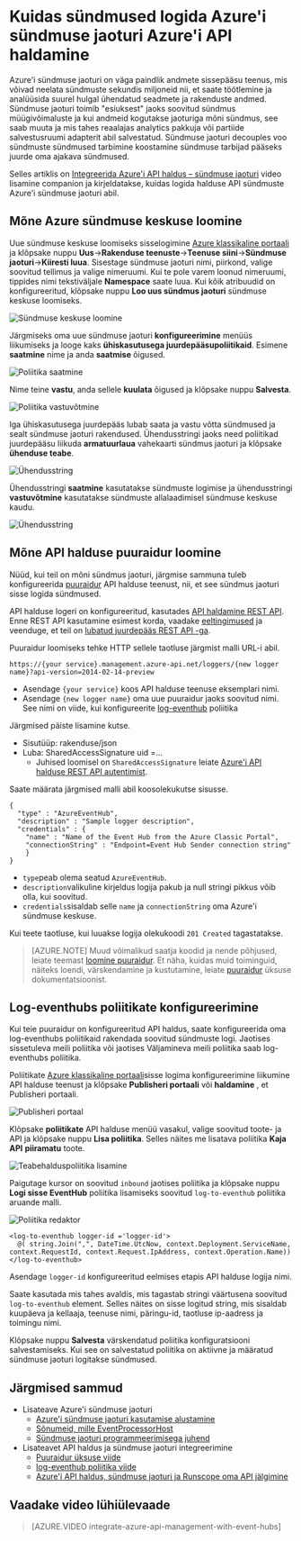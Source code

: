 <properties 
    pageTitle="Logimisel sündmuste Azure'i sündmuse jaoturi Azure'i API Management | Microsoft Azure'i" 
    description="Saate teada, kuidas logige sündmuste Azure'i sündmuse jaoturi Azure'i API haldamine." 
    services="api-management" 
    documentationCenter="" 
    authors="steved0x" 
    manager="erikre" 
    editor=""/>

<tags 
    ms.service="api-management" 
    ms.workload="mobile" 
    ms.tgt_pltfrm="na" 
    ms.devlang="na" 
    ms.topic="article" 
    ms.date="10/25/2016" 
    ms.author="sdanie"/>

# <a name="how-to-log-events-to-azure-event-hubs-in-azure-api-management"></a>Kuidas sündmused logida Azure'i sündmuse jaoturi Azure'i API haldamine

Azure'i sündmuse jaoturi on väga paindlik andmete sissepääsu teenus, mis võivad neelata sündmuste sekundis miljoneid nii, et saate töötlemine ja analüüsida suurel hulgal ühendatud seadmete ja rakenduste andmed. Sündmuse jaoturi toimib "esiuksest" jaoks soovitud sündmus müügivõimaluste ja kui andmeid kogutakse jaoturiga mõni sündmus, see saab muuta ja mis tahes reaalajas analytics pakkuja või partiide salvestusruumi adapterit abil salvestatud. Sündmuse jaoturi decouples voo sündmuste sündmused tarbimine koostamine sündmuse tarbijad pääseks juurde oma ajakava sündmused.

Selles artiklis on [Integreerida Azure'i API haldus – sündmuse jaoturi](https://azure.microsoft.com/documentation/videos/integrate-azure-api-management-with-event-hubs/) video lisamine companion ja kirjeldatakse, kuidas logida halduse API sündmuste Azure'i sündmuse jaoturi abil.

## <a name="create-an-azure-event-hub"></a>Mõne Azure sündmuse keskuse loomine

Uue sündmuse keskuse loomiseks sisselogimine [Azure klassikaline portaali](https://manage.windowsazure.com) ja klõpsake nuppu **Uus**->**Rakenduse teenuste**->**Teenuse siini**->**Sündmuse jaoturi**->**Kiiresti luua**. Sisestage sündmuse jaoturi nimi, piirkond, valige soovitud tellimus ja valige nimeruumi. Kui te pole varem loonud nimeruumi, tippides nimi tekstiväljale **Namespace** saate luua. Kui kõik atribuudid on konfigureeritud, klõpsake nuppu **Loo uus sündmus jaoturi** sündmuse keskuse loomiseks.

![Sündmuse keskuse loomine][create-event-hub]

Järgmiseks oma uue sündmuse jaoturi **konfigureerimine** menüüs liikumiseks ja looge kaks **ühiskasutusega juurdepääsupoliitikaid**. Esimene **saatmine** nime ja anda **saatmise** õigused.

![Poliitika saatmine][sending-policy]

Nime teine **vastu**, anda sellele **kuulata** õigused ja klõpsake nuppu **Salvesta**.

![Poliitika vastuvõtmine][receiving-policy]

Iga ühiskasutusega juurdepääs lubab saata ja vastu võtta sündmused ja sealt sündmuse jaoturi rakendused. Ühendusstringi jaoks need poliitikad juurdepääsu liikuda **armatuurlaua** vahekaarti sündmus jaoturi ja klõpsake **ühenduse teabe**.

![Ühendusstring][event-hub-dashboard]

Ühendusstringi **saatmine** kasutatakse sündmuste logimise ja ühendusstringi **vastuvõtmine** kasutatakse sündmuste allalaadimisel sündmuse keskuse kaudu.

![Ühendusstring][event-hub-connection-string]

## <a name="create-an-api-management-logger"></a>Mõne API halduse puuraidur loomine

Nüüd, kui teil on mõni sündmus jaoturi, järgmise sammuna tuleb konfigureerida [puuraidur](https://msdn.microsoft.com/library/azure/mt592020.aspx) API halduse teenust, nii, et see sündmus jaoturi sisse logida sündmused.

API halduse logeri on konfigureeritud, kasutades [API haldamine REST API](http://aka.ms/smapi). Enne REST API kasutamine esimest korda, vaadake [eeltingimused](https://msdn.microsoft.com/library/azure/dn776326.aspx#Prerequisites) ja veenduge, et teil on [lubatud juurdepääs REST API -ga](https://msdn.microsoft.com/library/azure/dn776326.aspx#EnableRESTAPI).

Puuraidur loomiseks tehke HTTP sellele taotluse järgmist malli URL-i abil.

    https://{your service}.management.azure-api.net/loggers/{new logger name}?api-version=2014-02-14-preview

-   Asendage `{your service}` koos API halduse teenuse eksemplari nimi.
-   Asendage `{new logger name}` oma uue puuraidur jaoks soovitud nimi. See nimi on viide, kui konfigureerite [log-eventhub](https://msdn.microsoft.com/library/azure/dn894085.aspx#log-to-eventhub) poliitika

Järgmised päiste lisamine kutse.

-   Sisutüüp: rakenduse/json
-   Luba: SharedAccessSignature uid =...
    -   Juhised loomisel on `SharedAccessSignature` leiate [Azure'i API halduse REST API autentimist](https://msdn.microsoft.com/library/azure/dn798668.aspx).

Saate määrata järgmised malli abil koosolekukutse sisusse.

    {
      "type" : "AzureEventHub",
      "description" : "Sample logger description",
      "credentials" : {
        "name" : "Name of the Event Hub from the Azure Classic Portal",
        "connectionString" : "Endpoint=Event Hub Sender connection string"
        }
    }

-   `type`peab olema seatud `AzureEventHub`.
-   `description`valikuline kirjeldus logija pakub ja null stringi pikkus võib olla, kui soovitud.
-   `credentials`sisaldab selle `name` ja `connectionString` oma Azure'i sündmuse keskuse.

Kui teete taotluse, kui luuakse logija olekukoodi `201 Created` tagastatakse. 

>[AZURE.NOTE] Muud võimalikud saatja koodid ja nende põhjused, leiate teemast [loomine puuraidur](https://msdn.microsoft.com/library/azure/mt592020.aspx#PUT). Et näha, kuidas muid toiminguid, näiteks loendi, värskendamine ja kustutamine, leiate [puuraidur](https://msdn.microsoft.com/library/azure/mt592020.aspx) üksuse dokumentatsioonist.

## <a name="configure-log-to-eventhubs-policies"></a>Log-eventhubs poliitikate konfigureerimine

Kui teie puuraidur on konfigureeritud API haldus, saate konfigureerida oma log-eventhubs poliitikaid rakendada soovitud sündmuste logi. Jaotises sissetuleva meili poliitika või jaotises Väljamineva meili poliitika saab log-eventhubs poliitika.

Poliitikate [Azure klassikaline portaali](https://manage.windowsazure.com)sisse logima konfigureerimine liikumine API halduse teenust ja klõpsake **Publisheri portaali** või **haldamine** , et Publisheri portaali.

![Publisheri portaal][publisher-portal]

Klõpsake **poliitikate** API halduse menüü vasakul, valige soovitud toote- ja API ja klõpsake nuppu **Lisa poliitika**. Selles näites me lisatava poliitika **Kaja API** **piiramatu** toote.

![Teabehalduspoliitika lisamine][add-policy]

Paigutage kursor on soovitud `inbound` jaotises poliitika ja klõpsake nuppu **Logi sisse EventHub** poliitika lisamiseks soovitud `log-to-eventhub` poliitika aruande malli.

![Poliitika redaktor][event-hub-policy]

    <log-to-eventhub logger-id ='logger-id'>
      @( string.Join(",", DateTime.UtcNow, context.Deployment.ServiceName, context.RequestId, context.Request.IpAddress, context.Operation.Name))
    </log-to-eventhub>

Asendage `logger-id` konfigureeritud eelmises etapis API halduse logija nimi.

Saate kasutada mis tahes avaldis, mis tagastab stringi väärtusena soovitud `log-to-eventhub` element. Selles näites on sisse logitud string, mis sisaldab kuupäeva ja kellaaja, teenuse nimi, päringu-id, taotluse ip-aadress ja toimingu nimi.

Klõpsake nuppu **Salvesta** värskendatud poliitika konfiguratsiooni salvestamiseks. Kui see on salvestatud poliitika on aktiivne ja määratud sündmuse jaoturi logitakse sündmused.

## <a name="next-steps"></a>Järgmised sammud

-   Lisateave Azure'i sündmuse jaoturi
    -   [Azure'i sündmuse jaoturi kasutamise alustamine](../event-hubs/event-hubs-csharp-ephcs-getstarted.md)
    -   [Sõnumeid, mille EventProcessorHost](../event-hubs/event-hubs-csharp-ephcs-getstarted.md#receive-messages-with-eventprocessorhost)
    -   [Sündmuse jaoturi programmeerimisega juhend](../event-hubs/event-hubs-programming-guide.md)
-   Lisateavet API haldus ja sündmuse jaoturi integreerimine
    -   [Puuraidur üksuse viide](https://msdn.microsoft.com/library/azure/mt592020.aspx)
    -   [log-eventhub poliitika viide](https://msdn.microsoft.com/library/azure/dn894085.aspx#log-to-eventhub)
    -   [Azure'i API haldus, sündmuse jaoturi ja Runscope oma API jälgimine](api-management-log-to-eventhub-sample.md)    

## <a name="watch-a-video-walkthrough"></a>Vaadake video lühiülevaade

> [AZURE.VIDEO integrate-azure-api-management-with-event-hubs]


[publisher-portal]: ./media/api-management-howto-log-event-hubs/publisher-portal.png
[create-event-hub]: ./media/api-management-howto-log-event-hubs/create-event-hub.png
[event-hub-connection-string]: ./media/api-management-howto-log-event-hubs/event-hub-connection-string.png
[event-hub-dashboard]: ./media/api-management-howto-log-event-hubs/event-hub-dashboard.png
[receiving-policy]: ./media/api-management-howto-log-event-hubs/receiving-policy.png
[sending-policy]: ./media/api-management-howto-log-event-hubs/sending-policy.png
[event-hub-policy]: ./media/api-management-howto-log-event-hubs/event-hub-policy.png
[add-policy]: ./media/api-management-howto-log-event-hubs/add-policy.png






